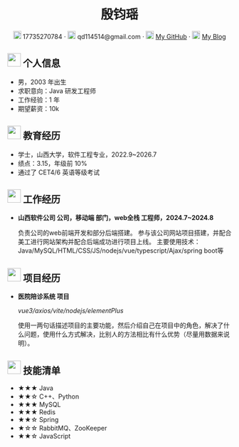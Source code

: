  <center>
     <h1>殷钧瑶</h1>
     <div>
         <span>
             <img src="assets/phone-solid.svg" width="18px">
             17735270784
         </span>
         ·
         <span>
             <img src="assets/envelope-solid.svg" width="18px">
             qd114514@gmail.com
         </span>
         ·
         <span>
             <img src="assets/github-brands.svg" width="18px">
             <a href="https://github.com/littleredmouse">My GitHub</a>
         </span>
         ·
         <span>
             <img src="assets/rss-solid.svg" width="18px">
             <a href="https://ichigo-015.xlog.app/">My Blog</a>
         </span>
     </div>
 </center>

 ## <img src="assets/info-circle-solid.svg" width="30px"> 个人信息 

 - 男，2003 年出生
 - 求职意向：Java 研发工程师
 - 工作经验：1 年
 - 期望薪资：10k

## <img src="assets/graduation-cap-solid.svg" width="30px"> 教育经历

- 学士，山西大学，软件工程专业，2022.9~2026.7
- 绩点：3.15，年级前 10%
- 通过了 CET4/6 英语等级考试

## <img src="assets/briefcase-solid.svg" width="30px"> 工作经历

- **山西软件公司 公司，移动端 部门，web全栈 工程师，2024.7~2024.8**

   负责公司的web前端开发和部分后端搭建。
   参与该公司网站项目搭建，并配合美工进行网站架构并配合后端成功进行项目上线。
   主要使用技术：Java/MySQL/HTML/CSS/JS/nodejs/vue/typescript/Ajax/spring boot等

## <img src="assets/project-diagram-solid.svg" width="30px"> 项目经历

- **医院陪诊系统 项目**

  *vue3/axios/vite/nodejs/elementPlus*

  使用一两句话描述项目的主要功能，然后介绍自己在项目中的角色，解决了什么问题，使用什么方式解决，比别人的方法相比有什么优势（尽量用数据来说明）。

## <img src="assets/tools-solid.svg" width="30px"> 技能清单

- ★★★ Java
- ★★☆ C++、Python
- ★★★ MySQL
- ★★★ Redis
- ★★☆ Spring
- ★☆☆ RabbitMQ、ZooKeeper
- ★★☆ JavaScript
